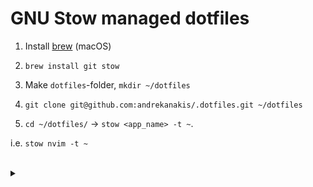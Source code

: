 # GNU Stow managed dotfiles

1. Install [brew](https://brew.sh) (macOS)

2. `brew install git stow`

3. Make `dotfiles`-folder, `mkdir ~/dotfiles`

4. `git clone git@github.com:andrekanakis/.dotfiles.git ~/dotfiles`

5. `cd ~/dotfiles/` -> `stow <app_name> -t ~`.

i.e. `stow nvim -t ~`

</br>
<details>
<summary> </summary>
@johanwulf for letting me steal some of his configs
</details>
